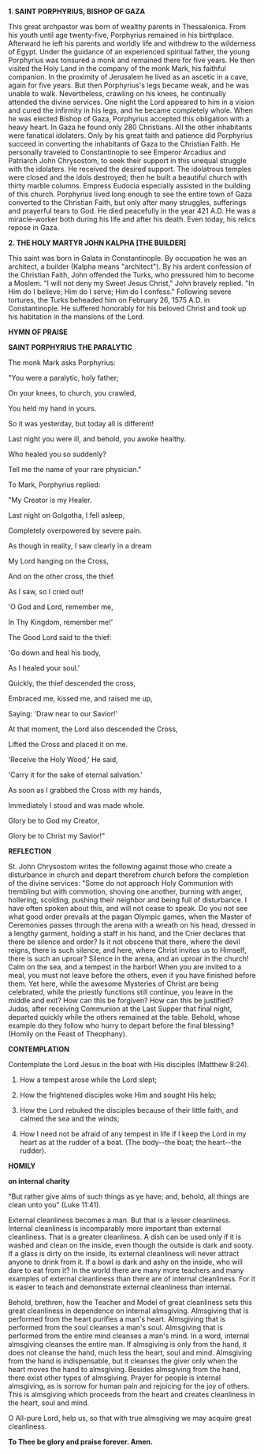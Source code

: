 
**1. SAINT PORPHYRIUS, BISHOP OF GAZA**

This great archpastor was born of wealthy parents in Thessalonica. From his youth until age twenty-five, Porphyrius remained in his birthplace. Afterward he left his parents and worldly life and withdrew to the wilderness of Egypt. Under the guidance of an experienced spiritual father, the young Porphyrius was tonsured a monk and remained there for five years. He then visited the Holy Land in the company of the monk Mark, his faithful companion. In the proximity of Jerusalem he lived as an ascetic in a cave, again for five years. But then Porphyrius's legs became weak, and he was unable to walk. Nevertheless, crawling on his knees, he continually attended the divine services. One night the Lord appeared to him in a vision and cured the infirmity in his legs, and he became completely whole. When he was elected Bishop of Gaza, Porphyrius accepted this obligation with a heavy heart. In Gaza he found only 280 Christians. All the other inhabitants were fanatical idolaters. Only by his great faith and patience did Porphyrius succeed in converting the inhabitants of Gaza to the Christian Faith. He personally traveled to Constantinople to see Emperor Arcadius and Patriarch John Chrysostom, to seek their support in this unequal struggle with the idolaters. He received the desired support. The idolatrous temples were closed and the idols destroyed; then he built a beautiful church with thirty marble columns. Empress Eudocia especially assisted in the building of this church. Porphyrius lived long enough to see the entire town of Gaza converted to the Christian Faith, but only after many struggles, sufferings and prayerful tears to God. He died peacefully in the year 421 A.D. He was a miracle-worker both during his life and after his death. Even today, his relics repose in Gaza.

**2. THE HOLY MARTYR JOHN KALPHA [THE BUILDER]**

This saint was born in Galata in Constantinople. By occupation he was an architect, a builder (Kalpha means "architect"). By his ardent confession of the Christian Faith, John offended the Turks, who pressured him to become a Moslem. "I will not deny my Sweet Jesus Christ," John bravely replied. "In Him do I believe; Him do I serve; Him do I confess." Following severe tortures, the Turks beheaded him on February 26, 1575 A.D. in Constantinople. He suffered honorably for his beloved Christ and took up his habitation in the mansions of the Lord.



**HYMN OF PRAISE**

**SAINT PORPHYRIUS THE PARALYTIC**

The monk Mark asks Porphyrius:

"You were a paralytic, holy father;

On your knees, to church, you crawled,

You held my hand in yours.

So it was yesterday, but today all is different!

Last night you were ill, and behold, you awoke healthy.

Who healed you so suddenly?

Tell me the name of your rare physician."

To Mark, Porphyrius replied:

"My Creator is my Healer.

Last night on Golgotha, I fell asleep,

Completely overpowered by severe pain.

As though in reality, I saw clearly in a dream

My Lord hanging on the Cross,

And on the other cross, the thief.

As I saw, so I cried out!

'O God and Lord, remember me,

In Thy Kingdom, remember me!'

The Good Lord said to the thief:

'Go down and heal his body,

As I healed your soul.'

Quickly, the thief descended the cross,

Embraced me, kissed me, and raised me up,

Saying: 'Draw near to our Savior!'

At that moment, the Lord also descended the Cross,

Lifted the Cross and placed it on me.

'Receive the Holy Wood,' He said,

'Carry it for the sake of eternal salvation.'

As soon as I grabbed the Cross with my hands,

Immediately I stood and was made whole.

Glory be to God my Creator,

Glory be to Christ my Savior!"



**REFLECTION**

St. John Chrysostom writes the following against those who create a disturbance in church and depart therefrom church before the completion of the divine services: "Some do not approach Holy Communion with trembling but with commotion, shoving one another, burning with anger, hollering, scolding, pushing their neighbor and being full of disturbance. I have often spoken about this, and will not cease to speak. Do you not see what good order prevails at the pagan Olympic games, when the Master of Ceremonies passes through the arena with a wreath on his head, dressed in a lengthy garment, holding a staff in his hand, and the Crier declares that there be silence and order? Is it not obscene that there, where the devil reigns, there is such silence, and here, where Christ invites us to Himself, there is such an uproar? Silence in the arena, and an uproar in the church! Calm on the sea, and a tempest in the harbor! When you are invited to a meal, you must not leave before the others, even if you have finished before them. Yet here, while the awesome Mysteries of Christ are being celebrated, while the priestly functions still continue, you leave in the middle and exit? How can this be forgiven? How can this be justified? Judas, after receiving Communion at the Last Supper that final night, departed quickly while the others remained at the table. Behold, whose example do they follow who hurry to depart before the final blessing? (Homily on the Feast of Theophany).


**CONTEMPLATION**

Contemplate the Lord Jesus in the boat with His disciples (Matthew 8:24).

1.  How a tempest arose while the Lord slept;

1.  How the frightened disciples woke Him and sought His help;

1.  How the Lord rebuked the disciples because of their little faith, and calmed the sea and the winds;

1.  How I need not be afraid of any tempest in life if I keep the Lord in my heart as at the rudder of a boat. (The body--the boat; the heart--the rudder).



**HOMILY**

**on internal charity**

"But rather give alms of such things as ye have; and, behold, all things are clean unto you" (Luke 11:41).

External cleanliness becomes a man. But that is a lesser cleanliness. Internal cleanliness is incomparably more important than external cleanliness. That is a greater cleanliness. A dish can be used only if it is washed and clean on the inside, even though the outside is dark and sooty. If a glass is dirty on the inside, its external cleanliness will never attract anyone to drink from it. If a bowl is dark and ashy on the inside, who will dare to eat from it? In the world there are many more teachers and many examples of external cleanliness than there are of internal cleanliness. For it is easier to teach and demonstrate external cleanliness than internal.

Behold, brethren, how the Teacher and Model of great cleanliness sets this great cleanliness in dependence on internal almsgiving. Almsgiving that is performed from the heart purifies a man's heart. Almsgiving that is performed from the soul cleanses a man's soul. Almsgiving that is performed from the entire mind cleanses a man's mind. In a word, internal almsgiving cleanses the entire man. If almsgiving is only from the hand, it does not cleanse the hand, much less the heart, soul and mind. Almsgiving from the hand is indispensable, but it cleanses the giver only when the heart moves the hand to almsgiving. Besides almsgiving from the hand, there exist other types of almsgiving. Prayer for people is internal almsgiving, as is sorrow for human pain and rejoicing for the joy of others. This is almsgiving which proceeds from the heart and creates cleanliness in the heart, soul and mind.

O All-pure Lord, help us, so that with true almsgiving we may acquire great cleanliness.

**To Thee be glory and praise forever. Amen.**

 
